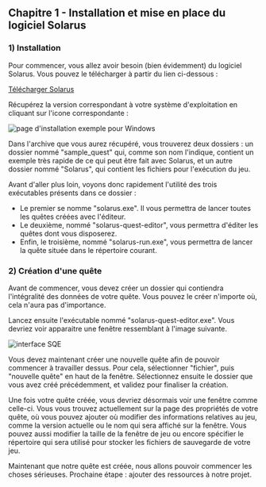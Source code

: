## Chapitre 1 - Installation et mise en place du logiciel Solarus

### 1) Installation

Pour commencer, vous allez avoir besoin (bien évidemment) du logiciel Solarus. Vous pouvez le télécharger à partir du lien ci-dessous :

[Télécharger Solarus](http://www.solarus-games.org/engine/download/)

Récupérez la version correspondant à votre système d'exploitation en cliquant sur l'icone correspondante :

![page d'installation](http://img11.hostingpics.net/pics/702900Installation1.png)
exemple pour Windows

Dans l'archive que vous aurez récupéré, vous trouverez deux dossiers : un dossier nommé "sample_quest" qui, comme son nom l'indique, contient un exemple très rapide de ce qui peut être fait avec Solarus, et un autre dossier nommé "Solarus", qui contient les fichiers pour l'exécution du jeu.

Avant d'aller plus loin, voyons donc rapidement l'utilité des trois exécutables présents dans ce dossier :

- Le premier se nomme "solarus.exe". Il vous permettra de lancer toutes les quêtes créées avec l'éditeur.
- Le deuxième, nommé "solarus-quest-editor", vous permettra d'éditer les quêtes dont vous disposerez.
- Enfin, le troisième, nommé "solarus-run.exe", vous permettra de lancer la quête située dans le répertoire courant.

### 2) Création d'une quête ###

Avant de commencer, vous devez créer un dossier qui contiendra l'intégralité des données de votre quête. Vous pouvez le créer n'importe où, cela n'aura pas d'importance.

Lancez ensuite l'exécutable nommé "solarus-quest-editor.exe". Vous devriez voir apparaitre une fenêtre ressemblant à l'image suivante.

![interface SQE](http://img11.hostingpics.net/pics/362752Installation2.png)

Vous devez maintenant créer une nouvelle quête afin de pouvoir commencer à travailler dessus. Pour cela, sélectionner "fichier", puis "nouvelle quête" en haut de la fenêtre. Sélectionnez ensuite le dossier que vous avez créé précédemment, et validez pour finaliser la création.

Une fois votre quête créée, vous devriez désormais voir une fenêtre comme celle-ci. Vous vous trouvez actuellement sur la page des propriétés de votre quête, où vous pouvez ajouter où modifier des informations relatives au jeu, comme la version actuelle ou le nom qui sera affiché sur la fenêtre. Vous pouvez aussi modifier la taille de la fenêtre de jeu ou encore spécifier le répertoire qui sera utilisé pour stocker les fichiers de sauvegarde de votre jeu.

Maintenant que notre quête est créée, nous allons pouvoir commencer les choses sérieuses. Prochaine étape : ajouter des ressources à notre projet.

